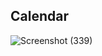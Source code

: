 ## Calendar

![Screenshot (339)](https://user-images.githubusercontent.com/58311505/113785687-3d0bae00-96fd-11eb-953c-e96ec8a3c84b.png)
